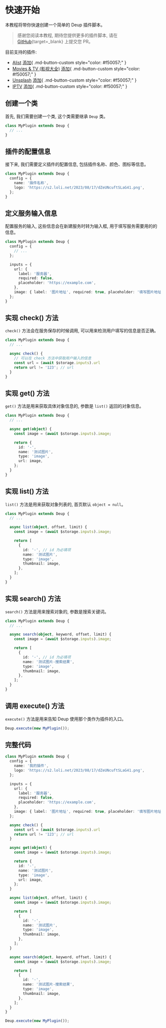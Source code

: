 # 快速开始

本教程将带你快速创建一个简单的 Deup 插件脚本。

> 感谢您阅读本教程, 期待您提供更多的插件脚本, 请在 [GitHub](https://github.com/deup-io/deup){target=_blank} 上提交您 PR。

目前支持的插件:

- [Alist](./alist.md) [添加](https://deup.io/plugins/add?url=https%3A%2F%2Fcdn.jsdelivr.net%2Fgh%2Fdeup-io%2Fdeup%2Falist.js){ .md-button-custom style="color: #f50057;" }
- [Movies & TV (影视大全)](./movies-tv.md) [添加](https://deup.io/plugins/add?url=https%3A%2F%2Fcdn.jsdelivr.net%2Fgh%2Fdeup-io%2Fdeup%2Fmovies-tv.js){ .md-button-custom style="color: #f50057;" }
- [Unsplash](./unsplash.md) [添加](https://deup.io/plugins/add?url=https%3A%2F%2Fcdn.jsdelivr.net%2Fgh%2Fdeup-io%2Fdeup%2Funsplash.js){ .md-button-custom style="color: #f50057;" }
- [IPTV](./iptv.md) [添加](https://deup.io/plugins/add?url=https%3A%2F%2Fcdn.jsdelivr.net%2Fgh%2Fdeup-io%2Fdeup%2Fiptv.js){ .md-button-custom style="color: #f50057;" }

## 创建一个类

首先, 我们需要创建一个类, 这个类需要继承 `Deup` 类。

```typescript
class MyPlugin extends Deup {
  // ...
}
```

## 插件的配置信息

接下来, 我们需要定义插件的配置信息, 包括插件名称、颜色、图标等信息。

```typescript
class MyPlugin extends Deup {
  config = {
    name: '插件名称',
    logo: 'https://s2.loli.net/2023/08/17/dZeUNcuftSLaG41.png',
  };
}
```

## 定义服务输入信息

配置服务的输入, 这些信息会在新建服务时转为输入框, 用于填写服务需要用的的信息。

```typescript
class MyPlugin extends Deup {
  config = {
    // ...
  };

  inputs = {
    url: {
      label: '服务器',
      required: false,
      placeholder: 'https://example.com',
    },
    image: { label: '图片地址', required: true, placeholder: '填写图片地址' },
  };
}
```

## 实现 check() 方法

`check()` 方法会在服务保存的时候调用, 可以用来检测用户填写的信息是否正确。

```typescript
class MyPlugin extends Deup {
  // ...

  async check() {
    // 可以在 check 方法中获取用户输入的信息
    const url = (await $storage.inputs).url
    return url != '123'; // url
  }
}
```

## 实现 get() 方法

`get()` 方法是用来获取具体对象信息的, 参数是 `list()` 返回的对象信息。

```typescript
class MyPlugin extends Deup {
  // ...

  async get(object) {
    const image = (await $storage.inputs).image;

    return {
      id: '-',
      name: '测试图片',
      type: 'image',
      url: image,
    };
  }
}
```

## 实现 list() 方法

`list()` 方法是用来获取对象列表的, 首页默认 `object = null`。

```typescript
class MyPlugin extends Deup {
  // ...

  async list(object, offset, limit) {
    const image = (await $storage.inputs).image;

    return [
      {
        id: '-', // id 为必填项
        name: '测试图片',
        type: 'image',
        thumbnail: image,
      },
    ];
  }
}
```

## 实现 search() 方法

`search()` 方法是用来搜索对象的, 参数是搜索关键词。

```typescript
class MyPlugin extends Deup {
  // ...

  async search(object, keyword, offset, limit) {
    const image = (await $storage.inputs).image;

    return [
      {
        id: '-', // id 为必填项
        name: '测试图片-搜索结果',
        type: 'image',
        thumbnail: image,
      },
    ];
  }
}
```

## 调用 execute() 方法

`execute()` 方法是用来告知 Deup 使用那个类作为插件的入口。

```typescript
Deup.execute(new MyPlugin());
```

## 完整代码

```typescript
class MyPlugin extends Deup {
  config = {
    name: '我的插件',
    logo: 'https://s2.loli.net/2023/08/17/dZeUNcuftSLaG41.png',
  };

  inputs = {
    url: {
      label: '服务器',
      required: false,
      placeholder: 'https://example.com',
    },
    image: { label: '图片地址', required: true, placeholder: '填写图片地址' },
  };

  async check() {
    const url = (await $storage.inputs).url
    return url != '123'; // url
  }

  async get(object) {
    const image = (await $storage.inputs).image;

    return {
      id: '-',
      name: '测试图片',
      type: 'image',
      url: image,
    };
  }

  async list(object, offset, limit) {
    const image = (await $storage.inputs).image;

    return [
      {
        id: '-',
        name: '测试图片',
        type: 'image',
        thumbnail: image,
      },
    ];
  }

  async search(object, keyword, offset, limit) {
    const image = (await $storage.inputs).image;

    return [
      {
        id: '-',
        name: '测试图片-搜索结果',
        type: 'image',
        thumbnail: image,
      },
    ];
  }
}

Deup.execute(new MyPlugin());
```
